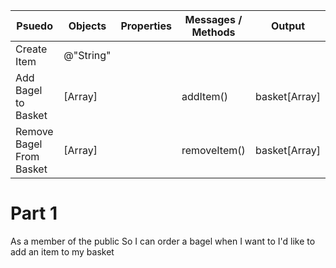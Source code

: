 | Psuedo                  | Objects | Properties  | Messages / Methods | Output              |
| ----------------------- | ------- | ----------- | ------------------ | ------------------- |
| Create Item             |@"String"|             |                    |                     |
| Add Bagel to Basket     | [Array] |             |addItem()           |basket[Array]        |
| Remove Bagel From Basket| [Array] |             |removeItem()        |basket[Array]        |

# Part 1
As a member of the public
So I can order a bagel when I want to
I'd like to add an item to my basket

